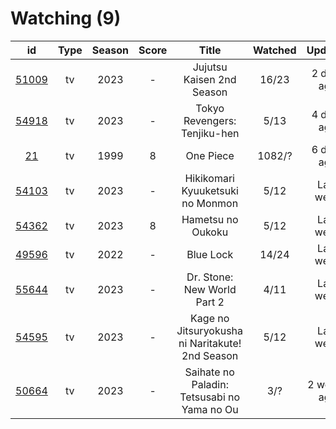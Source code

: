 # Watching (9)

|                      id                      | Type | Season | Score |                      Title                      | Watched |   Updated   | Start Date |
| :------------------------------------------: | :--: | :----: | :---: | :---------------------------------------------: | :-----: | :---------: | :--------: |
| [51009](https://myanimelist.net/anime/51009) |  tv  |  2023  |   -   |            Jujutsu Kaisen 2nd Season            |  16/23  |  2 days ago | 07/08/2023 |
| [54918](https://myanimelist.net/anime/54918) |  tv  |  2023  |   -   |           Tokyo Revengers: Tenjiku-hen          |   5/13  |  4 days ago | 10/04/2023 |
|    [21](https://myanimelist.net/anime/21)    |  tv  |  1999  |   8   |                    One Piece                    |  1082/? |  6 days ago | 01/01/2013 |
| [54103](https://myanimelist.net/anime/54103) |  tv  |  2023  |   -   |         Hikikomari Kyuuketsuki no Monmon        |   5/12  |  Last week  | 10/08/2023 |
| [54362](https://myanimelist.net/anime/54362) |  tv  |  2023  |   8   |                Hametsu no Oukoku                |   5/12  |  Last week  | 10/16/2023 |
| [49596](https://myanimelist.net/anime/49596) |  tv  |  2022  |   -   |                    Blue Lock                    |  14/24  |  Last week  | 10/16/2022 |
| [55644](https://myanimelist.net/anime/55644) |  tv  |  2023  |   -   |           Dr. Stone: New World Part 2           |   4/11  |  Last week  | 10/13/2023 |
| [54595](https://myanimelist.net/anime/54595) |  tv  |  2023  |   -   | Kage no Jitsuryokusha ni Naritakute! 2nd Season |   5/12  |  Last week  | 10/04/2023 |
| [50664](https://myanimelist.net/anime/50664) |  tv  |  2023  |   -   |   Saihate no Paladin: Tetsusabi no Yama no Ou   |   3/?   | 2 weeks ago | 10/08/2023 |